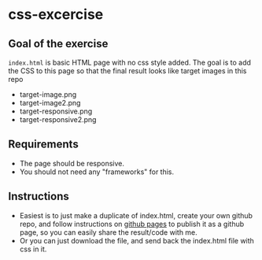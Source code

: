 # css-excercise

## Goal of the exercise

`index.html` is basic HTML page with no css style added. 
The goal is to add the CSS to this page so that the final result looks like target images in this repo

- target-image.png
- target-image2.png
- target-responsive.png
- target-responsive2.png

## Requirements

- The page should be responsive.
- You should not need any "frameworks" for this. 


## Instructions

- Easiest is to just make a duplicate of index.html, create your own github repo, and follow instructions on [github pages](https://pages.github.com/) to publish it as a github page, so you can easily share the result/code with me. 
- Or you can just download the file, and send back the index.html file with css in it. 

